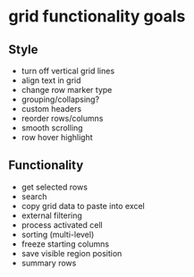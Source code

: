 # grid functionality goals

## Style
- turn off vertical grid lines
- align text in grid
- change row marker type
- grouping/collapsing?
- custom headers
- reorder rows/columns
- smooth scrolling
- row hover highlight

## Functionality
- get selected rows
- search
- copy grid data to paste into excel
- external filtering
- process activated cell
- sorting (multi-level)
- freeze starting columns
- save visible region position
- summary rows

